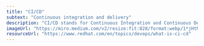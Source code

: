 ```yaml
---
title: "CI/CD"
subtext: "Continuous integration and delivery"
description: "CI/CD stands for Continuous Integration and Continuous Delivery/Deployment. It's a method to frequently deliver apps to customers by introducing automation into the stages of app development. The main concepts attributed to CI/CD are continuous integration, continuous delivery, and continuous deployment."
imageUrl: "https://miro.medium.com/v2/resize:fit:828/format:webp/1*jHtNx5giJ1Givn3BT3_R2w.png"
resourceUrl: "https://www.redhat.com/en/topics/devops/what-is-ci-cd"
---
```

